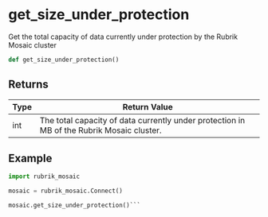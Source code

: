 # get_size_under_protection

Get the total capacity of data currently under protection by the Rubrik Mosaic cluster
```py
def get_size_under_protection()
```


## Returns
| Type | Return Value                                                                                   |
|------|-----------------------------------------------------------------------------------------------|
| int  | The total capacity of data currently under protection in MB of the Rubrik Mosaic cluster. |
## Example
```py
import rubrik_mosaic

mosaic = rubrik_mosaic.Connect()

mosaic.get_size_under_protection()```